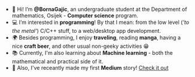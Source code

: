 - 👋 Hi! I’m **@BornaGajic**, an undergraduate student at the Department of mathematics, Osijek - **Computer science** program.
- :computer: I’m interested in **programming**! By that I mean: from the low level (_'to the metal'_) C/C++ stuff, to a web/desktop app development.
- :earth_africa: Besides programming, I enjoy **traveling**, reading **manga**, having a nice **craft beer**, and other usual non-geeky activities :grin:
- :books: Currently, I'm also learning about **Machine learning** - both the mathematical and practical side of it.
- 📝 Also, I've receantly made my first **Medium** story! [Check it out](https://bornagajic.medium.com/persist-your-complex-map-object-with-mobx-persist-store-8530deb017aa)
